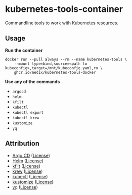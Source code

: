 # kubernetes-tools-container

Commandline tools to work with Kubernetes resources.

## Usage

**Run the container**

```shell
docker run --pull always --rm --name kubernetes-tools \
    --mount type=bind,source=<path to kubeconfig>,target=/mnt/kubeconfig.yaml,ro \
    ghcr.io/nedix/kubernetes-tools-docker
```

**Use any of the commands**

- `argocd`
- `helm`
- `kfilt`
- `kubectl`
- `kubectl export`
- `kubectl krew`
- `kustomize`
- `yq`

## Attribution

- [Argo CD] ([License](https://raw.githubusercontent.com/argoproj/argo-cd/master/LICENSE))
- [Helm] ([License](https://raw.githubusercontent.com/helm/helm/main/LICENSE))
- [kfilt] ([License](https://raw.githubusercontent.com/ryane/kfilt/main/LICENSE))
- [krew] ([License](https://raw.githubusercontent.com/kubernetes-sigs/krew/master/LICENSE))
- [kubectl] ([License](https://raw.githubusercontent.com/kubernetes/kubectl/master/LICENSE))
- [kustomize] ([License](https://raw.githubusercontent.com/kubernetes-sigs/kustomize/master/LICENSE))
- [yq] ([License](https://raw.githubusercontent.com/mikefarah/yq/master/LICENSE))

[Argo CD]: https://github.com/argoproj/argo-cd
[Helm]: https://github.com/helm/helm
[kfilt]: https://github.com/ryane/kfilt
[krew]: https://github.com/kubernetes-sigs/krew
[kubectl]: https://github.com/kubernetes/kubectl
[kustomize]: https://github.com/kubernetes-sigs/kustomize
[yq]: https://github.com/mikefarah/yq
